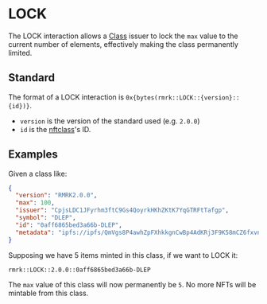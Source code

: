 # LOCK

The LOCK interaction allows a [Class](../entities/nftclass.md) issuer to lock the `max` value to the
current number of elements, effectively making the class permanently limited.

## Standard

The format of a LOCK interaction is `0x{bytes(rmrk::LOCK::{version}::{id})}`.

- `version` is the version of the standard used (e.g. `2.0.0`)
- `id` is the [nftclass](../entities/nftclass.md)'s ID.

## Examples

Given a class like:

```json
{
  "version": "RMRK2.0.0",
  "max": 100,
  "issuer": "CpjsLDC1JFyrhm3ftC9Gs4QoyrkHKhZKtK7YqGTRFtTafgp",
  "symbol": "DLEP",
  "id": "0aff6865bed3a66b-DLEP",
  "metadata": "ipfs://ipfs/QmVgs8P4awhZpFXhkkgnCwBp4AdKRj3F9K58mCZ6fxvn3j"
}
```

Supposing we have 5 items minted in this class, if we want to LOCK it:

```
rmrk::LOCK::2.0.0::0aff6865bed3a66b-DLEP
```

The `max` value of this class will now permanently be `5`. No more NFTs will be mintable from this
class.
